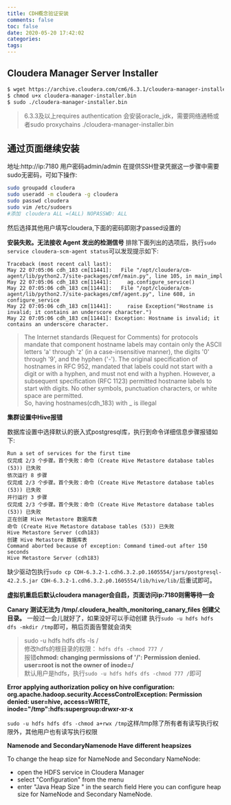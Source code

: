 ```yaml
---
title: CDH概念验证安装
comments: false
toc: false
date: 2020-05-20 17:42:02
categories:
tags:
---
```


## Cloudera Manager Server Installer

``` sh
$ wget https://archive.cloudera.com/cm6/6.3.1/cloudera-manager-installer.bin
$ chmod u+x cloudera-manager-installer.bin
$ sudo ./cloudera-manager-installer.bin
```
> 6.3.3及以上requires authentication
> 会安装oracle_jdk，需要网络通畅或者sudo proxychains ./cloudera-manager-installer.bin

## 通过页面继续安装

地址:http://ip:7180 用户密码admin/admin
在提供SSH登录凭据这一步骤中需要sudo无密码，可如下操作:

```sh
sudo groupadd cloudera
sudo useradd -m cloudera -g cloudera
sudo passwd cloudera
sudo vim /etc/sudoers
#添加　cloudera ALL =(ALL) NOPASSWD: ALL
```

然后选择其他用户填写cloudera,下面的密码即刚才passed设置的

**安装失败。无法接收 Agent 发出的检测信号**
排除下面列出的选项后，执行`sudo service cloudera-scm-agent status`可以发现提示如下:

``` log
Traceback (most recent call last):
May 22 07:05:06 cdh_183 cm[11441]:   File "/opt/cloudera/cm-agent/lib/python2.7/site-packages/cmf/main.py", line 105, in main_impl
May 22 07:05:06 cdh_183 cm[11441]:     ag.configure_service()
May 22 07:05:06 cdh_183 cm[11441]:   File "/opt/cloudera/cm-agent/lib/python2.7/site-packages/cmf/agent.py", line 608, in configure_service
May 22 07:05:06 cdh_183 cm[11441]:     raise Exception("Hostname is invalid; it contains an underscore character.")
May 22 07:05:06 cdh_183 cm[11441]: Exception: Hostname is invalid; it contains an underscore character.
```

> The Internet standards (Request for Comments) for protocols mandate that component hostname labels may contain only the ASCII letters 'a' through 'z' (in a case-insensitive manner), the digits '0' through '9', and the hyphen ('-'). The original specification of hostnames in RFC 952, mandated that labels could not start with a digit or with a hyphen, and must not end with a hyphen. However, a subsequent specification (RFC 1123) permitted hostname labels to start with digits. No other symbols, punctuation characters, or white space are permitted.  
> So, having hostnames(cdh_183) with _ is illegal

**集群设置中Hive报错**

数据库设置中选择默认的嵌入式postgresql库，执行到命令详细信息步骤报错如下:

``` log
Run a set of services for the first time
仅完成 2/3 个步骤。首个失败：命令 (Create Hive Metastore database tables (53)) 已失败
依次运行 8 步骤
仅完成 2/3 个步骤。首个失败：命令 (Create Hive Metastore database tables (53)) 已失败	
并行运行 3 步骤
仅完成 2/3 个步骤。首个失败：命令 (Create Hive Metastore database tables (53)) 已失败
正在创建 Hive Metastore 数据库表
命令 (Create Hive Metastore database tables (53)) 已失败
Hive Metastore Server (cdh183)
创建 Hive Metastore 数据库表
Command aborted because of exception: Command timed-out after 150 seconds
Hive Metastore Server (cdh183)
```

缺少驱动包执行`sudo cp CDH-6.3.2-1.cdh6.3.2.p0.1605554/jars/postgresql-42.2.5.jar CDH-6.3.2-1.cdh6.3.2.p0.1605554/lib/hive/lib/`后重试即可。

**虚拟机重启后默认cloudera manager会自启，页面访问ip:7180则需等待一会**

**Canary 测试无法为 /tmp/.cloudera_health_monitoring_canary_files 创建父目录。**
一般过一会儿就好了，如果没好可以手动创建
执行`sudo -u hdfs hdfs dfs -mkdir /tmp`即可，稍后页面告警就会消失

>sudo -u hdfs hdfs dfs -ls /  
>修改hdfs的根目录的权限： `hdfs dfs -chmod 777 /`  
>报错**chmod: changing permissions of '/': Permission denied. user=root is not the owner of inode=/**  
>默认用户是hdfs，执行`sudo -u hdfs hdfs dfs -chmod 777 /`即可  

**Error applying authorization policy on hive configuration: org.apache.hadoop.security.AccessControlException: Permission denied: user=hive, access=WRITE, inode="/tmp":hdfs:supergroup:drwxr-xr-x**

`sudo -u hdfs hdfs dfs -chmod a+rwx /tmp`这样/tmp除了所有者有读写执行权限外，其他用户也有读写执行权限


**Namenode and SecondaryNamenode Have different heapsizes**

To change the heap size for NameNode and Secondary NameNode:
* open the HDFS service in Cloudera Manager
* select "Configuration" from the menu
* enter "Java Heap Size " in the search field
Here you can configure heap size for NameNode and Secondary NameNode.
